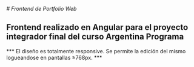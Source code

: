 <em> # Frontend de Portfolio Web </em> 
## Frontend realizado en Angular para el proyecto integrador final del curso Argentina Programa
*** El diseño es totalmente responsive. Se permite la edición del mismo logueandose en pantallas ≥768px. ***
